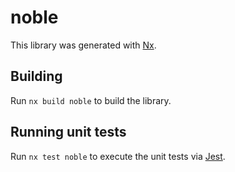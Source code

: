 # noble

This library was generated with [Nx](https://nx.dev).

## Building

Run `nx build noble` to build the library.

## Running unit tests

Run `nx test noble` to execute the unit tests via [Jest](https://jestjs.io).

